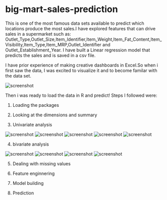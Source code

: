 # big-mart-sales-prediction
This is one of the most famous data sets available to predict which locations produce the most sales.I have explored features that can drive sales in a supermarket such as: Outlet_Type,Outlet_Size,Item_Identifier,Item_Weight,Item_Fat_Content,Item_Visibility,Item_Type,Item_MRP,Outlet_Identifier and Outlet_Establishment_Year.
I have built a Linear regression model that predicts the sales and is saved in a csv file.

I have prior experience of making creative dashboards in Excel.So when i first saw the data, I was excited to visualize it and to become familar with the data set.

![screenshot](https://github.com/shravani-koranne/big-mart-sales-prediction/blob/master/sales-pred-dashboard.PNG)

Then i was ready to load the data in R and predict! Steps I followed were:

1. Loading the packages

2. Looking at the dimensions and summary

3. Univariate analysis

![screenshot](https://github.com/shravani-koranne/big-mart-sales-prediction/blob/master/plots/Rplot1.png)
![screenshot](https://github.com/shravani-koranne/big-mart-sales-prediction/blob/master/plots/Rplot2.png)
![screenshot](https://github.com/shravani-koranne/big-mart-sales-prediction/blob/master/plots/Rplot3.png)
![screenshot](https://github.com/shravani-koranne/big-mart-sales-prediction/blob/master/plots/Rplot4.png)
![screenshot](https://github.com/shravani-koranne/big-mart-sales-prediction/blob/master/plots/Rplot5.png)

4. bivariate analysis

![screenshot](https://github.com/shravani-koranne/big-mart-sales-prediction/blob/master/plots/Rplot6.png)
![screenshot](https://github.com/shravani-koranne/big-mart-sales-prediction/blob/master/plots/Rplot7.png)
![screenshot](https://github.com/shravani-koranne/big-mart-sales-prediction/blob/master/plots/Rplot8.png)
![screenshot](https://github.com/shravani-koranne/big-mart-sales-prediction/blob/master/plots/Rplot10.png)

5. Dealing with missing values

6. Feature enginnering

7. Model building

8. Prediction


